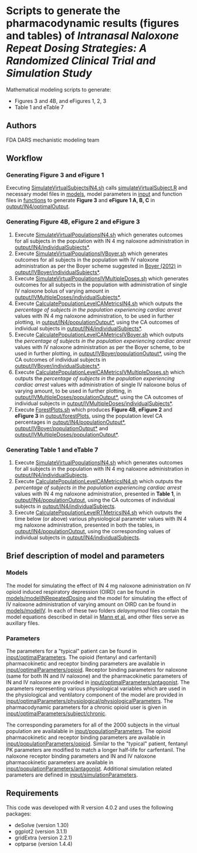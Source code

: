 # Scripts to generate the pharmacodynamic results (figures and tables) of _Intranasal Naloxone Repeat Dosing Strategies: A Randomized Clinical Trial and Simulation Study_ 
Mathematical modeling scripts to generate:
* Figures 3 and 4B, and eFigures 1, 2, 3 
* Table 1 and eTable 7

## Authors
FDA DARS mechanistic modeling team

## Workflow
### Generating Figure 3 and eFigure 1
Executing [SimulateVirtualSubjectsIN4.sh](https://github.com/FDA/Mechanistic-PK-PD-Model-to-Rescue-Opioid-Overdose/blob/Intranasal-Naloxone-Repeat-Dosing-Strategies-and-Fentayl-Overdose/pharmacodynamicFigures/SimulateVirtualPopulationsIN4.sh) calls [simulateVirtualSubject.R](https://github.com/FDA/Mechanistic-PK-PD-Model-to-Rescue-Opioid-Overdose/blob/Intranasal-Naloxone-Repeat-Dosing-Strategies-and-Fentayl-Overdose/pharmacodynamicFigures/simulateVirtualSubject.R) and necessary 
model files in [models](https://github.com/FDA/Mechanistic-PK-PD-Model-to-Rescue-Opioid-Overdose/tree/Intranasal-Naloxone-Repeat-Dosing-Strategies-and-Fentayl-Overdose/pharmacodynamicFigures/models), 
model parameters in [input](https://github.com/FDA/Mechanistic-PK-PD-Model-to-Rescue-Opioid-Overdose/tree/Intranasal-Naloxone-Repeat-Dosing-Strategies-and-Fentayl-Overdose/pharmacodynamicFigures/input) and 
function files in [functions](https://github.com/FDA/Mechanistic-PK-PD-Model-to-Rescue-Opioid-Overdose/tree/Intranasal-Naloxone-Repeat-Dosing-Strategies-and-Fentayl-Overdose/pharmacodynamicFigures/functions) to generate **Figure 3** and **eFigure 1 A, B, C** in [output/IN4/optimalOutput](https://github.com/FDA/Mechanistic-PK-PD-Model-to-Rescue-Opioid-Overdose/tree/Intranasal-Naloxone-Repeat-Dosing-Strategies-and-Fentayl-Overdose/pharmacodynamicFigures/output/IN4/optimalOutput).

### Generating Figure 4B, eFigure 2 and eFigure 3
1. Execute [SimulateVirtualPopulationsIN4.sh](https://github.com/FDA/Mechanistic-PK-PD-Model-to-Rescue-Opioid-Overdose/blob/Intranasal-Naloxone-Repeat-Dosing-Strategies-and-Fentayl-Overdose/pharmacodynamicFigures/SimulateVirtualPopulationsIN4.sh) which generates outcomes for all subjects in the population with IN 4 mg naloxone administration in [output/IN4/individualSubjects*](https://github.com/FDA/Mechanistic-PK-PD-Model-to-Rescue-Opioid-Overdose/tree/Intranasal-Naloxone-Repeat-Dosing-Strategies-and-Fentayl-Overdose/pharmacodynamicFigures/output/IN4).
2. Execute [SimulateVirtualPopulationsIVBoyer.sh](https://github.com/FDA/Mechanistic-PK-PD-Model-to-Rescue-Opioid-Overdose/blob/Intranasal-Naloxone-Repeat-Dosing-Strategies-and-Fentayl-Overdose/pharmacodynamicFigures/SimulateVirtualPopulationsIVBoyer.sh) which generates outcomes for all subjects in the population with IV naloxone administration as per the Boyer scheme suggested in [Boyer (2012)](https://www.nejm.org/doi/full/10.1056/NEJMra1202561) in [output/IVBoyer/individualSubjects*](https://github.com/FDA/Mechanistic-PK-PD-Model-to-Rescue-Opioid-Overdose/tree/Intranasal-Naloxone-Repeat-Dosing-Strategies-and-Fentayl-Overdose/pharmacodynamicFigures/output/IVBoyer).
3. Execute [SimulateVirtualPopulationsIVMultipleDoses.sh](https://github.com/FDA/Mechanistic-PK-PD-Model-to-Rescue-Opioid-Overdose/blob/Intranasal-Naloxone-Repeat-Dosing-Strategies-and-Fentayl-Overdose/pharmacodynamicFigures/SimulateVirtualPopulationsIVMultipleDoses.sh) which generates outcomes for all subjects in the population with administration of single IV naloxone bolus of varying amount in [output/IVMultipleDoses/individualSubjects*](https://github.com/FDA/Mechanistic-PK-PD-Model-to-Rescue-Opioid-Overdose/tree/Intranasal-Naloxone-Repeat-Dosing-Strategies-and-Fentayl-Overdose/pharmacodynamicFigures/output/IVMultipleDoses).
4. Execute [CalculatePopulationLevelCAMetricsIN4.sh](https://github.com/FDA/Mechanistic-PK-PD-Model-to-Rescue-Opioid-Overdose/blob/Intranasal-Naloxone-Repeat-Dosing-Strategies-and-Fentayl-Overdose/pharmacodynamicFigures/CalculatePopulationLevelCAMetricsIN4.sh) which outputs the _percentage of subjects in the population experiencing cardiac arrest_ values with IN 4 mg naloxone administration, to be used in further plotting, in [output/IN4/populationOutput*](https://github.com/FDA/Mechanistic-PK-PD-Model-to-Rescue-Opioid-Overdose/tree/Intranasal-Naloxone-Repeat-Dosing-Strategies-and-Fentayl-Overdose/pharmacodynamicFigures/output/IN4), using the CA outcomes of individual subjects in  [output/IN4/individualSubjects*](https://github.com/FDA/Mechanistic-PK-PD-Model-to-Rescue-Opioid-Overdose/tree/Intranasal-Naloxone-Repeat-Dosing-Strategies-and-Fentayl-Overdose/pharmacodynamicFigures/output/IN4).
5. Execute [CalculatePopulationLevelCAMetricsIVBoyer.sh](https://github.com/FDA/Mechanistic-PK-PD-Model-to-Rescue-Opioid-Overdose/blob/Intranasal-Naloxone-Repeat-Dosing-Strategies-and-Fentayl-Overdose/pharmacodynamicFigures/CalculatePopulationLevelCAMetricsIVBoyer.sh) which outputs the _percentage of subjects in the population experiencing cardiac arrest_ values with IV naloxone administration as per the Boyer scheme, to be used in further plotting, in [output/IVBoyer/populationOutput*](https://github.com/FDA/Mechanistic-PK-PD-Model-to-Rescue-Opioid-Overdose/tree/Intranasal-Naloxone-Repeat-Dosing-Strategies-and-Fentayl-Overdose/pharmacodynamicFigures/output/IVBoyer), using the CA outcomes of individual subjects in  [output/IVBoyer/individualSubjects*](https://github.com/FDA/Mechanistic-PK-PD-Model-to-Rescue-Opioid-Overdose/tree/Intranasal-Naloxone-Repeat-Dosing-Strategies-and-Fentayl-Overdose/pharmacodynamicFigures/output/IVBoyer).
6. Execute [CalculatePopulationLevelCAMetricsIVMultipleDoses.sh](https://github.com/FDA/Mechanistic-PK-PD-Model-to-Rescue-Opioid-Overdose/blob/Intranasal-Naloxone-Repeat-Dosing-Strategies-and-Fentayl-Overdose/pharmacodynamicFigures/CalculatePopulationLevelCAMetricsIVMultipleDoses.sh) which outputs the _percentage of subjects in the population experiencing cardiac arrest_ values with administration of single IV naloxone bolus of varying amount, to be used in further plotting, in [output/IVMultipleDoses/populationOutput*](https://github.com/FDA/Mechanistic-PK-PD-Model-to-Rescue-Opioid-Overdose/tree/Intranasal-Naloxone-Repeat-Dosing-Strategies-and-Fentayl-Overdose/pharmacodynamicFigures/output/IVMultipleDoses), using the CA outcomes of individual subjects in [output/IVMultipleDoses/individualSubjects*](https://github.com/FDA/Mechanistic-PK-PD-Model-to-Rescue-Opioid-Overdose/tree/Intranasal-Naloxone-Repeat-Dosing-Strategies-and-Fentayl-Overdose/pharmacodynamicFigures/output/IVMultipleDoses).
7. Execute [ForestPlots.sh](https://github.com/FDA/Mechanistic-PK-PD-Model-to-Rescue-Opioid-Overdose/blob/Intranasal-Naloxone-Repeat-Dosing-Strategies-and-Fentayl-Overdose/pharmacodynamicFigures/ForestPlots.sh) which produces **Figure 4B**, **eFigure 2** and **eFigure 3** in [output/forestPlots](https://github.com/FDA/Mechanistic-PK-PD-Model-to-Rescue-Opioid-Overdose/tree/Intranasal-Naloxone-Repeat-Dosing-Strategies-and-Fentayl-Overdose/pharmacodynamicFigures/output/forestPlots), using the population level CA percentages in [output/IN4/populationOutput*](https://github.com/FDA/Mechanistic-PK-PD-Model-to-Rescue-Opioid-Overdose/tree/Intranasal-Naloxone-Repeat-Dosing-Strategies-and-Fentayl-Overdose/pharmacodynamicFigures/output/IN4), [output/IVBoyer/populationOutput*](https://github.com/FDA/Mechanistic-PK-PD-Model-to-Rescue-Opioid-Overdose/tree/Intranasal-Naloxone-Repeat-Dosing-Strategies-and-Fentayl-Overdose/pharmacodynamicFigures/output/IVBoyer) and [output/IVMultipleDoses/populationOutput*](https://github.com/FDA/Mechanistic-PK-PD-Model-to-Rescue-Opioid-Overdose/tree/Intranasal-Naloxone-Repeat-Dosing-Strategies-and-Fentayl-Overdose/pharmacodynamicFigures/output/IVMultipleDoses).

### Generating Table 1 and eTable 7
1. Execute [SimulateVirtualPopulationsIN4.sh](https://github.com/FDA/Mechanistic-PK-PD-Model-to-Rescue-Opioid-Overdose/blob/Intranasal-Naloxone-Repeat-Dosing-Strategies-and-Fentayl-Overdose/pharmacodynamicFigures/SimulateVirtualPopulationsIN4.sh) which generates outcomes for all subjects in the population with IN 4 mg naloxone administration in [output/IN4/individualSubjects](https://github.com/FDA/Mechanistic-PK-PD-Model-to-Rescue-Opioid-Overdose/tree/Intranasal-Naloxone-Repeat-Dosing-Strategies-and-Fentayl-Overdose/pharmacodynamicFigures/output/IN4/individualSubjects).
2. Execute [CalculatePopulationLevelCAMetricsIN4.sh](https://github.com/FDA/Mechanistic-PK-PD-Model-to-Rescue-Opioid-Overdose/blob/Intranasal-Naloxone-Repeat-Dosing-Strategies-and-Fentayl-Overdose/pharmacodynamicFigures/CalculatePopulationLevelCAMetricsIN4.sh) which outputs the _percentage of subjects in the population experiencing cardiac arrest_ values with IN 4 mg naloxone administration, presented in **Table 1**, in [output/IN4/populationOutput](https://github.com/FDA/Mechanistic-PK-PD-Model-to-Rescue-Opioid-Overdose/tree/Intranasal-Naloxone-Repeat-Dosing-Strategies-and-Fentayl-Overdose/pharmacodynamicFigures/output/IN4/populationOutput), using the CA outcomes of individual subjects in  [output/IN4/individualSubjects](https://github.com/FDA/Mechanistic-PK-PD-Model-to-Rescue-Opioid-Overdose/tree/Intranasal-Naloxone-Repeat-Dosing-Strategies-and-Fentayl-Overdose/pharmacodynamicFigures/output/IN4/individualSubjects).
3. Execute [CalculatePopulationLevelRTMetricsIN4.sh](https://github.com/FDA/Mechanistic-PK-PD-Model-to-Rescue-Opioid-Overdose/blob/Intranasal-Naloxone-Repeat-Dosing-Strategies-and-Fentayl-Overdose/pharmacodynamicFigures/CalculatePopulationLevelRTMetricsIN4.sh) which outputs the time below (or above) various physiological parameter values with IN 4 mg naloxone administration, presented in both the tables, in [output/IN4/populationOutput](https://github.com/FDA/Mechanistic-PK-PD-Model-to-Rescue-Opioid-Overdose/tree/Intranasal-Naloxone-Repeat-Dosing-Strategies-and-Fentayl-Overdose/pharmacodynamicFigures/output/IN4/populationOutput), using the corresponding values of individual subjects in  [output/IN4/individualSubjects](https://github.com/FDA/Mechanistic-PK-PD-Model-to-Rescue-Opioid-Overdose/tree/Intranasal-Naloxone-Repeat-Dosing-Strategies-and-Fentayl-Overdose/pharmacodynamicFigures/output/IN4/individualSubjects).

## Brief description of model and parameters
### Models
The model for simulating the effect of IN 4 mg naloxone administration on IV opioid induced respiratory depression (OIRD) can be found in [models/modelINRepeatedDosing](https://github.com/FDA/Mechanistic-PK-PD-Model-to-Rescue-Opioid-Overdose/tree/Intranasal-Naloxone-Repeat-Dosing-Strategies-and-Fentayl-Overdose/pharmacodynamicFigures/models/modelINRepeatedDosing) and the model for simulating the effect of IV naloxone administration of varying amount on OIRD can be found in [models/modelIV](https://github.com/FDA/Mechanistic-PK-PD-Model-to-Rescue-Opioid-Overdose/tree/Intranasal-Naloxone-Repeat-Dosing-Strategies-and-Fentayl-Overdose/pharmacodynamicFigures/models/modelIV). In each of these two folders _delaymymod_ files contain the model equations described in detail in [Mann et al.](https://pubmed.ncbi.nlm.nih.gov/35766413/) and other files serve as auxillary files. 

### Parameters
The parameters for a "typical" patient can be found in [input/optimalParameters](https://github.com/FDA/Mechanistic-PK-PD-Model-to-Rescue-Opioid-Overdose/tree/Intranasal-Naloxone-Repeat-Dosing-Strategies-and-Fentayl-Overdose/pharmacodynamicFigures/input/optimalParameters). The opioid (fentanyl and carfentanil) pharmacokinetic and receptor binding parameters are available in [input/optimalParameters/opioid](https://github.com/FDA/Mechanistic-PK-PD-Model-to-Rescue-Opioid-Overdose/tree/Intranasal-Naloxone-Repeat-Dosing-Strategies-and-Fentayl-Overdose/pharmacodynamicFigures/input/optimalParameters/opioid). Receptor binding parameters for naloxone (same for both IN and IV naloxone) and the pharmacokinetic parameters of IN and IV naloxone are provided in [input/optimalParameters/antagonist](https://github.com/FDA/Mechanistic-PK-PD-Model-to-Rescue-Opioid-Overdose/tree/Intranasal-Naloxone-Repeat-Dosing-Strategies-and-Fentayl-Overdose/pharmacodynamicFigures/input/optimalParameters/antagonist). The parameters representing various physiological variables which are used in the physiological and ventilatory component of the model are provided in [input/optimalParameters/physiological/physiologicalParameters](https://github.com/FDA/Mechanistic-PK-PD-Model-to-Rescue-Opioid-Overdose/blob/Intranasal-Naloxone-Repeat-Dosing-Strategies-and-Fentayl-Overdose/pharmacodynamicFigures/input/optimalParameters/physiological/physiologicalParameters.R
). The pharmacodynamic parameters for a chronic opioid user is given in [input/optimalParameters/subject/chronic](https://github.com/FDA/Mechanistic-PK-PD-Model-to-Rescue-Opioid-Overdose/blob/Intranasal-Naloxone-Repeat-Dosing-Strategies-and-Fentayl-Overdose/pharmacodynamicFigures/input/optimalParameters/subject/chronic.R). 

The corresponding parameters for all of the 2000 subjects in the virtual population are availalable in 
[input/populationParameters](https://github.com/FDA/Mechanistic-PK-PD-Model-to-Rescue-Opioid-Overdose/tree/Intranasal-Naloxone-Repeat-Dosing-Strategies-and-Fentayl-Overdose/pharmacodynamicFigures/input/populationParameters). The opioid pharmacokinetic and receptor binding parameters are available in [input/populationParameters/opioid](https://github.com/FDA/Mechanistic-PK-PD-Model-to-Rescue-Opioid-Overdose/tree/Intranasal-Naloxone-Repeat-Dosing-Strategies-and-Fentayl-Overdose/pharmacodynamicFigures/input/populationParameters/opioid). Similar to the "typical" patient, fentanyl PK parameters are modified to match a longer half-life for carfentanil. The naloxone receptor binding parameters and IN and IV naloxone pharmacokinetic parameters are available in [input/populationParameters/antagonist](https://github.com/FDA/Mechanistic-PK-PD-Model-to-Rescue-Opioid-Overdose/tree/Intranasal-Naloxone-Repeat-Dosing-Strategies-and-Fentayl-Overdose/pharmacodynamicFigures/input/populationParameters/antagonist). Additional simulation related parameters are defined in [input/simulationParameters](https://github.com/FDA/Mechanistic-PK-PD-Model-to-Rescue-Opioid-Overdose/blob/Intranasal-Naloxone-Repeat-Dosing-Strategies-and-Fentayl-Overdose/pharmacodynamicFigures/input/simulationParameters.R).

## Requirements
This code was developed with R version 4.0.2 and uses the following packages:
*	deSolve (version 1.30)
*	ggplot2 (version 3.1.1)
*	gridExtra (version 2.2.1)
*	optparse (version 1.4.4)


